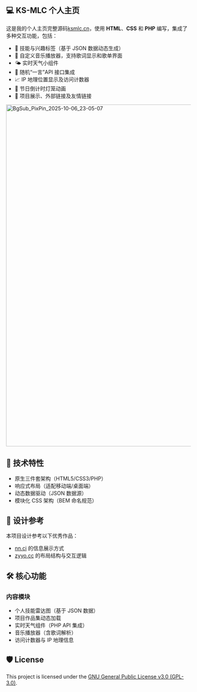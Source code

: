 ## 💻 KS-MLC 个人主页

这是我的个人主页完整源码[ksmlc.cn](https://ksmlc.cn)，使用 **HTML**、**CSS** 和 **PHP** 编写，集成了多种交互功能，包括：

- 🧠 技能与兴趣标签（基于 JSON 数据动态生成）
- 🎵 自定义音乐播放器，支持歌词显示和歌单界面
- 🌤️ 实时天气小组件
- 📜 随机“一言”API 接口集成
- 📈 IP 地理位置显示及访问计数器
- 🎉 节日倒计时灯笼动画
- 🔗 项目展示、外部链接及友情链接

<img width="1496" height="932" alt="BgSub_PixPin_2025-10-06_23-05-07" src="https://github.com/user-attachments/assets/ec76ccf1-79ff-414b-a216-64597601409a" />


## 🌟 技术特性

- 原生三件套架构（HTML5/CSS3/PHP）
- 响应式布局（适配移动端/桌面端）
- 动态数据驱动（JSON 数据源）
- 模块化 CSS 架构（BEM 命名规范）

## 🎨 设计参考

本项目设计参考以下优秀作品：

- [nn.ci](https://nn.ci) 的信息展示方式
- [zyyo.cc](https://zyyo.cc) 的布局结构与交互逻辑

## 🛠️ 核心功能

### 内容模块

- 个人技能雷达图（基于 JSON 数据）
- 项目作品集动态加载
- 实时天气组件（PHP API 集成）
- 音乐播放器（含歌词解析）
- 访问计数器与 IP 地理信息

## 🛡️ License

This project is licensed under the [GNU General Public License v3.0 (GPL-3.0)](https://www.gnu.org/licenses/gpl-3.0.html).  
